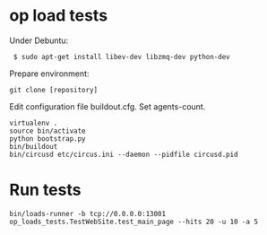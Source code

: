 # op load tests

Under Debuntu:

``` $ sudo apt-get install libev-dev libzmq-dev python-dev```

Prepare environment:

```
git clone [repository]
```
Edit configuration file buildout.cfg. Set agents-count.
```
virtualenv .
source bin/activate
python bootstrap.py
bin/buildout
bin/circusd etc/circus.ini --daemon --pidfile circusd.pid
```

Run tests
====
``` bin/loads-runner -b tcp://0.0.0.0:13001 op_loads_tests.TestWebSite.test_main_page --hits 20 -u 10 -a 5 ```